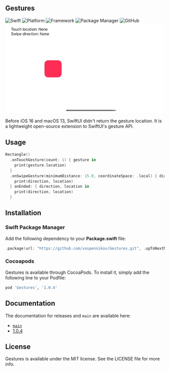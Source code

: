 ## Gestures
![Swift](https://img.shields.io/badge/Swift-5.7.1-orange?style=flat)
![Platform](https://img.shields.io/badge/platform-iOS%2013%20%7C%20macOS%2011-orange)
![Framework](https://img.shields.io/badge/Framework-SwiftUI-orange)
![Package Manager](https://img.shields.io/badge/Package%20Manager-SPM%20%7C%20Cocoapods-orange)
![GitHub](https://img.shields.io/badge/Licence-MIT-orange)
![Demo](Images/demo.gif)

Before iOS 16 and macOS 13, SwiftUI didn't return the gesture location. It is a lightweight open-source extension to SwiftUI's gesture API.

## Usage
```swift
Rectangle()
  .onTouchGesture(count: 1) { gesture in
    print(gesture.location)
  }
  .onSwipeGesture(minimumDistance: 15.0, coordinateSpace: .local) { direction, location in
    print(direction, location)
  } onEnded: { direction, location in
    print(direction, location)
  }
```

## Installation
### Swift Package Manager
Add the following dependency to your **Package.swift** file:
```swift
.package(url: "https://github.com/vospennikov/Gestures.git", .upToNextMinor(from: "1.0.4"))
```
### Cocoapods
Gestures is available through CocoaPods. To install it, simply add the following line to your Podfile:
```ruby
pod 'Gestures', '1.0.4'
```
## Documentation

The documentation for releases and `main` are available here:

* [`main`](https://vospennikov.github.io/Gestures/main/documentation/gestures)
* [1.0.4](https://vospennikov.github.io/Gestures/1.0.4/documentation/gestures)

## License
Gestures is available under the MIT license. See the LICENSE file for more info.

